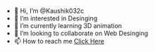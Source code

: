 - 👋 Hi, I’m @Kaushik032c
- 👀 I’m interested in Desinging
- 🌱 I’m currently learning 3D animation
- 💞️ I’m looking to collaborate on Web Desinging
- 📫 How to reach me <a href ="http://kaushik-cv.glitch.me"> Click Here</a>

